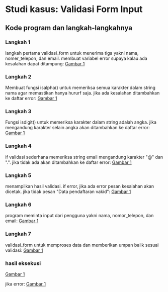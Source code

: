# Studi kasus: Validasi Form Input
## Kode program dan langkah-langkahnya

### Langkah 1
langkah pertama validasi_form untuk menerima tiga yakni nama, nomer_telepon, dan email. membuat variabel error supaya kalau ada kesalahan dapat ditampung:
[Gambar 1](screenshot/lol3.png)

### Langkah 2
Membuat fungsi isalpha() untuk memeriksa semua karakter dalam string nama agar memastikan hanya hururf saja. jika ada kesalahan ditambahkan ke daftar error:
[Gambar 1](screenshot/lol4.png)

### Langkah 3
Fungsi isdigit() untuk memeriksa karakter dalam string adalah angka. jika mengandung karakter selain angka akan ditambahkan ke daftar error:
[Gambar 1](screenshot/lol5.png)

### Langkah 4
if validasi sederhana memeriksa string email mengandung karakter "@" dan ".". jika tidak ada akan ditambahkan ke daftar error:
[Gambar 1](screenshot/lol6.png)

### Langkah 5
menampilkan hasil validasi. if error, jika ada error pesan kesalahan akan dicetak. jika tidak pesan "Data pendaftaran vakid":
[Gambar 1](screenshot/lol7.png)

### Langkah 6
program meminta input dari pengguna yakni nama, nomor_telepon, dan email:
[Gambar 1](screenshot/lol8.png)

### Langkah 7
validasi_form untuk memproses data dan memberikan umpan balik sesuai validasi:
[Gambar 1](screenshot/lol9.png)

### hasil eksekusi
[Gambar 1](screenshot/lol1.png) 

jika error:
[Gambar 1](screenshot/lol2.png)